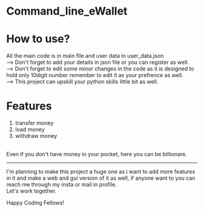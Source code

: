 # Command_line_eWallet

# How to use?
All the main code is in main file and user data in user_data.json
<br>
--> Don't forget to add your details in json file or you can register as well.
<br>
--> Don't forget to edit some minor changes in the code as it is designed to hold only 10digit number remember to edit it as your prefrence as well.
<br>
--> This project can upskill your python skills little bit as well.

# Features
1. transfer money 
2. load money
3. withdraw money
<br>
Even if you don't have money in your pocket, here you can be billionare.
<hr>
I'm planning to make this project a huge one as i want to add more features in it and make a web and gui version of it as well, if anyone want to you can reach me through my insta or mail in profile.
<br>
Let's work together.


Happy Coding Fellows!
